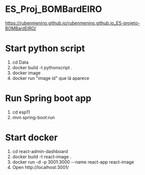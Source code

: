 # ES_Proj_BOMBardEIRO
https://rubenmenino.github.io/rubenmenino.github.io_ES-projeto-BOMBardEIRO/

# **Start python script**
1. cd Data
2. docker build -t pythonscript .
3. docker image
4. docker run "image id" que lá aparece

# **Run Spring boot app**
1. cd esp11
2. mvn spring-boot:run

# **Start docker**
1. cd react-admin-dashboard
2. docker build -t react-image .
3. docker run -d -p 3001:3000 --name react-app react-image
4. Open http://localhost:3001/
